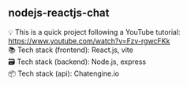 ## nodejs-reactjs-chat
💡 This is a quick project following a YouTube tutorial: https://www.youtube.com/watch?v=Fzv-rgwcFKk <br />
📚 Tech stack (frontend): React.js, vite <br />
🗃️ Tech stack (backend): Node.js, express <br />
📦 Tech stack (api): Chatengine.io
